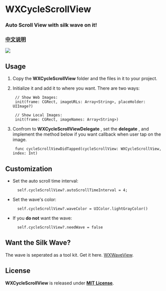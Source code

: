 # WXCycleScrollView

### Auto Scroll View with silk wave on it!
### [中文说明](https://github.com/WelkinXie/WXCycleScrollView/blob/master/README-CN.md)

![](http://welkin-xie.oss-cn-shenzhen.aliyuncs.com/github/cyclewave.mov.gif)

## Usage
1. Copy the **WXCycleScrollView** folder and the files in it to your project.
2. Initialize it and add it to where you want. There are two ways:

		// Show Web Images:
		init(frame: CGRect, imageURLs: Array<String>, placeHolder: UIImage?)
		
		// Show Local Images:
		init(frame: CGRect, imageNames: Array<String>)
		
3. Confrom to **WXCycleScrollViewDelegate** , set the **delegate** , and implement the method below if you want callback when user tap on the image.

		func cycleScrollViewDidTapped(cycleScrollView: WXCycleScrollView, index: Int)
		
## Customization
* Set the auto scroll time interval:

		self.cycleScrollView?.autoScrollTimeInterval = 4;
		
* Set the wave's color:

        self.cycleScrollView?.waveColor = UIColor.lightGrayColor()
       
* If you **do not** want the wave:

        self.cycleScrollView?.needWave = false
        
## Want the Silk Wave?
The wave is seperated as a tool kit. Get it here. [WXWaveView](https://github.com/WelkinXie/WXWaveView).

## License
**WXCycleScrollView** is released under [**MIT License**](https://github.com/WelkinXie/WXCycleScrollView/blob/master/LICENSE).